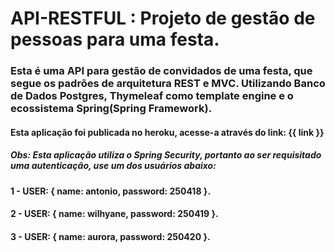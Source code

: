 # API-RESTFUL : Projeto de gestão de pessoas para uma festa.

### Esta é uma API para gestão de convidados de uma festa, que segue os padrões de arquitetura REST e MVC. Utilizando Banco de Dados Postgres, Thymeleaf como template engine e o ecossistema Spring(Spring Framework).

#### Esta aplicação foi publicada no heroku, acesse-a através do link: {{ link }}
##### Obs: Esta aplicação utiliza o Spring Security, portanto ao ser requisitado uma autenticação, use um dos usuários abaixo:
#### 1 - USER: { name: antonio, password: 250418 }.
#### 2 - USER: { name: wilhyane, password: 250419 }.
#### 3 - USER: { name: aurora, password: 250420 }.